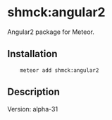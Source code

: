 # shmck:angular2

Angular2 package for Meteor. 

## Installation

```
    meteor add shmck:angular2
```

## Description

Version: alpha-31